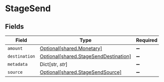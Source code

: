 # StageSend


## Fields

| Field                                                                                | Type                                                                                 | Required                                                                             | Description                                                                          |
| ------------------------------------------------------------------------------------ | ------------------------------------------------------------------------------------ | ------------------------------------------------------------------------------------ | ------------------------------------------------------------------------------------ |
| `amount`                                                                             | [Optional[shared.Monetary]](../../models/shared/monetary.md)                         | :heavy_minus_sign:                                                                   | N/A                                                                                  |
| `destination`                                                                        | [Optional[shared.StageSendDestination]](../../models/shared/stagesenddestination.md) | :heavy_minus_sign:                                                                   | N/A                                                                                  |
| `metadata`                                                                           | Dict[str, *str*]                                                                     | :heavy_minus_sign:                                                                   | N/A                                                                                  |
| `source`                                                                             | [Optional[shared.StageSendSource]](../../models/shared/stagesendsource.md)           | :heavy_minus_sign:                                                                   | N/A                                                                                  |